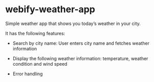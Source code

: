 # webify-weather-app
Simple weather app that shows you today’s weather in your city.

It has the following features:

- Search by city name: User enters city name and fetches weather information

- Display the following weather information: temperature, weather condition and wind speed

- Error handling
